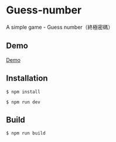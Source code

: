 # Guess-number
A simple game - Guess number（終極密碼）

## Demo
[Demo](https://guess-number-d1f57.firebaseapp.com/)

## Installation
```$ npm install```

```$ npm run dev```

## Build
```$ npm run build```


